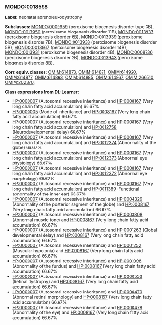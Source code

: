 
### [MONDO:0018598](http://purl.obolibrary.org/obo/MONDO_0018598)
**Label:** neonatal adrenoleukodystrophy

**Subclasses:** [MONDO:0009959](http://purl.obolibrary.org/obo/MONDO_0009959) (peroxisome biogenesis disorder type 3B), [MONDO:0013950](http://purl.obolibrary.org/obo/MONDO_0013950) (peroxisome biogenesis disorder 11B), [MONDO:0013937](http://purl.obolibrary.org/obo/MONDO_0013937) (peroxisome biogenesis disorder 6B), [MONDO:0013939](http://purl.obolibrary.org/obo/MONDO_0013939) (peroxisome biogenesis disorder 7B), [MONDO:0013933](http://purl.obolibrary.org/obo/MONDO_0013933) (peroxisome biogenesis disorder 5B), [MONDO:0013967](http://purl.obolibrary.org/obo/MONDO_0013967) (peroxisome biogenesis disorder 14B), [MONDO:0013931](http://purl.obolibrary.org/obo/MONDO_0013931) (peroxisome biogenesis disorder 4B), [MONDO:0008736](http://purl.obolibrary.org/obo/MONDO_0008736) (peroxisome biogenesis disorder 2B), [MONDO:0013943](http://purl.obolibrary.org/obo/MONDO_0013943) (peroxisome biogenesis disorder 8B), 

**Corr. equiv. classes:** [OMIM:614873](http://purl.obolibrary.org/obo/OMIM_614873), [OMIM:614871](http://purl.obolibrary.org/obo/OMIM_614871), [OMIM:614920](http://purl.obolibrary.org/obo/OMIM_614920), [OMIM:614877](http://purl.obolibrary.org/obo/OMIM_614877), [OMIM:614863](http://purl.obolibrary.org/obo/OMIM_614863), [OMIM:614885](http://purl.obolibrary.org/obo/OMIM_614885), [OMIM:614867](http://purl.obolibrary.org/obo/OMIM_614867), [OMIM:266510](http://purl.obolibrary.org/obo/OMIM_266510), [OMIM:202370](http://purl.obolibrary.org/obo/OMIM_202370), 

**Class expressions from DL-Learner:**

- [HP:0000007](http://purl.obolibrary.org/obo/HP_0000007) (Autosomal recessive inheritance) and [HP:0008167](http://purl.obolibrary.org/obo/HP_0008167) (Very long chain fatty acid accumulation) 66.67%
- [HP:0000005](http://purl.obolibrary.org/obo/HP_0000005) (Mode of inheritance) and [HP:0008167](http://purl.obolibrary.org/obo/HP_0008167) (Very long chain fatty acid accumulation) 66.67%
- [HP:0000007](http://purl.obolibrary.org/obo/HP_0000007) (Autosomal recessive inheritance) and [HP:0008167](http://purl.obolibrary.org/obo/HP_0008167) (Very long chain fatty acid accumulation) and [HP:0012758](http://purl.obolibrary.org/obo/HP_0012758) (Neurodevelopmental delay) 66.67%
- [HP:0000007](http://purl.obolibrary.org/obo/HP_0000007) (Autosomal recessive inheritance) and [HP:0008167](http://purl.obolibrary.org/obo/HP_0008167) (Very long chain fatty acid accumulation) and [HP:0012374](http://purl.obolibrary.org/obo/HP_0012374) (Abnormality of the globe) 66.67%
- [HP:0000007](http://purl.obolibrary.org/obo/HP_0000007) (Autosomal recessive inheritance) and [HP:0008167](http://purl.obolibrary.org/obo/HP_0008167) (Very long chain fatty acid accumulation) and [HP:0012373](http://purl.obolibrary.org/obo/HP_0012373) (Abnormal eye physiology) 66.67%
- [HP:0000007](http://purl.obolibrary.org/obo/HP_0000007) (Autosomal recessive inheritance) and [HP:0008167](http://purl.obolibrary.org/obo/HP_0008167) (Very long chain fatty acid accumulation) and [HP:0012372](http://purl.obolibrary.org/obo/HP_0012372) (Abnormal eye morphology) 66.67%
- [HP:0000007](http://purl.obolibrary.org/obo/HP_0000007) (Autosomal recessive inheritance) and [HP:0008167](http://purl.obolibrary.org/obo/HP_0008167) (Very long chain fatty acid accumulation) and [HP:0011389](http://purl.obolibrary.org/obo/HP_0011389) (Functional abnormality of the inner ear) 66.67%
- [HP:0000007](http://purl.obolibrary.org/obo/HP_0000007) (Autosomal recessive inheritance) and [HP:0004329](http://purl.obolibrary.org/obo/HP_0004329) (Abnormality of the posterior segment of the globe) and [HP:0008167](http://purl.obolibrary.org/obo/HP_0008167) (Very long chain fatty acid accumulation) 66.67%
- [HP:0000007](http://purl.obolibrary.org/obo/HP_0000007) (Autosomal recessive inheritance) and [HP:0003808](http://purl.obolibrary.org/obo/HP_0003808) (Abnormal muscle tone) and [HP:0008167](http://purl.obolibrary.org/obo/HP_0008167) (Very long chain fatty acid accumulation) 66.67%
- [HP:0000007](http://purl.obolibrary.org/obo/HP_0000007) (Autosomal recessive inheritance) and [HP:0001263](http://purl.obolibrary.org/obo/HP_0001263) (Global developmental delay) and [HP:0008167](http://purl.obolibrary.org/obo/HP_0008167) (Very long chain fatty acid accumulation) 66.67%
- [HP:0000007](http://purl.obolibrary.org/obo/HP_0000007) (Autosomal recessive inheritance) and [HP:0001252](http://purl.obolibrary.org/obo/HP_0001252) (Muscular hypotonia) and [HP:0008167](http://purl.obolibrary.org/obo/HP_0008167) (Very long chain fatty acid accumulation) 66.67%
- [HP:0000007](http://purl.obolibrary.org/obo/HP_0000007) (Autosomal recessive inheritance) and [HP:0001098](http://purl.obolibrary.org/obo/HP_0001098) (Abnormality of the fundus) and [HP:0008167](http://purl.obolibrary.org/obo/HP_0008167) (Very long chain fatty acid accumulation) 66.67%
- [HP:0000007](http://purl.obolibrary.org/obo/HP_0000007) (Autosomal recessive inheritance) and [HP:0000556](http://purl.obolibrary.org/obo/HP_0000556) (Retinal dystrophy) and [HP:0008167](http://purl.obolibrary.org/obo/HP_0008167) (Very long chain fatty acid accumulation) 66.67%
- [HP:0000007](http://purl.obolibrary.org/obo/HP_0000007) (Autosomal recessive inheritance) and [HP:0000479](http://purl.obolibrary.org/obo/HP_0000479) (Abnormal retinal morphology) and [HP:0008167](http://purl.obolibrary.org/obo/HP_0008167) (Very long chain fatty acid accumulation) 66.67%
- [HP:0000007](http://purl.obolibrary.org/obo/HP_0000007) (Autosomal recessive inheritance) and [HP:0000478](http://purl.obolibrary.org/obo/HP_0000478) (Abnormality of the eye) and [HP:0008167](http://purl.obolibrary.org/obo/HP_0008167) (Very long chain fatty acid accumulation) 66.67%


